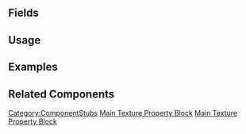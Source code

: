 <languages></languages> <translate>

## Fields

## Usage

## Examples

## Related Components

</translate>

[Category:ComponentStubs](Category:ComponentStubs "wikilink") [Main
Texture Property Block](Category:Components{{#translation:}} "wikilink")
[Main Texture Property
Block](Category:Components:Assets:Material_Property_Blocks{{#translation:}} "wikilink")